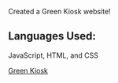 Created a Green Kiosk website!

**Languages Used:**
---
JavaScript, HTML, and CSS

[Green Kiosk](https://greenkioskweb.netlify.app/)


